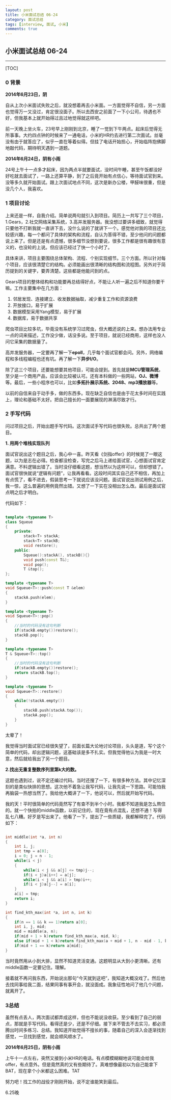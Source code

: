 ```yaml
---
layout: post
title: 小米面试总结 06-24
category: 面试总结
tags: [interview, 面试, 小米]
comments: true
---
```



## 小米面试总结 06-24

---------------
[TOC]

### 0 背景
**2014年6月23日，阴**

自从上次小米面试失败之后，就没想着再去小米面。一方面觉得不自信，另一方面也觉得万一又没过，肯定很没面子。所以去西安之前面了一下小公司，待遇也不好，但我基本上就开始得过且过地觉得就这样吧。

前一天晚上坐火车，23号早上刚刚到北京，睡了一觉到下午两点。起床后觉得无所事事。大约四点钟的时候来了一通电话，小米的HR约去进行第二次面试。丝毫没有由于就答应了，似乎一直在等着似得。但挂了电话开始担心，开始临阵抱佛脚地敲代码，期待明天遇到一道题。

**2014年6月24日，阴有小雨**

24号上午十一点多才起床，因为两点半就要面试，没时间午睡，甚至午饭都没好好吃就去面试了，一路上还算平静，到了之后竟开始有点信心，等待面试官到来。没等多久就开始面试。跟上次面试地点不同，这次是新办公楼，甲醛味很重，但是没几个人，我喜欢。
### 1 项目讨论
上来还是一样，自我介绍。简单说两句就引入到项目。简历上一共写了三个项目，1.Gears，2.社交网络采集系统，3.高并发服务器。我没想过要讲多细致，就觉得只要他不打断我就一直讲下去，没什么说的了就讲下一个。感觉他对我的项目还比较感兴趣，每一个都问了具体的架构和流程，自认为答得不错，至少他问的问题都说上来了。但是还是有点遗憾，很多细节没想到要说，很多工作都是很有趣很有意义的，也没轮的上说。但应该已经过了快一个小时了。

具体来讲，项目主要围绕总体架构、流程、个别实现细节。三个方面。所以针对每个项目，应该很清楚它的结构。必须能画出很清晰的结构图和流程图。另外对于简历提到的关键字，要弄清楚。这些都是他能问到的点。

Gears项目的整体结构和功能要再总结得好点，不能让人听一遍之后不知道你要干嘛。工作主要集中在几方面：

1. 邻居发现、连接建立、收发数据抽取，减少重复工作和资源浪费
2. 开放接口，易于扩展
3. 数据模型采用Yang模型，易于扩展
4. 数据库，易于数据共享

爬虫项目比较多坑，毕竟没有系统学习过爬虫，但大概还说的上来。想办法用专业一点的词来描述，工作没少做，话没多说。至于项目，就说已经商用，这样也没人问它采集的数据量了。

高并发服务器，一定要再了解一下**epoll**，几乎每个面试官都会问。另外，网络编程和多线程编程也还有坑。再了解一下**异步I/O**。

除了这三个项目，还要能想要其他项目，可能会提到。首先就是**MCU管理系统**，至少是一个商用产品，应该会比较被认可。还有本科做的一些网站，**OJ、微博**等。最后，一些小程序也可以，比如**多拓扑展示系统、2048、mp3播放器**等。

以前的自信来自于动手多，做的东西多。现在缺乏自信也是由于花太多时间在实践上，理论和基础不太好。把自己擅长的一面要展现的淋漓尽致才行。

### 2 手写代码
问过项目之后，开始出题手写代码。这次面试手写代码也很失败。总共出了两个题目。

**1. 用两个堆栈实现队列**

面试官说出这个题目之后，我心中一喜。昨天看《剑指offer》的时候晃了一眼这题，以为是志在必得。检查都没检查，写完之后马上递给面试官，心想面试官肯定满意。不料逻辑出错了。当时没仔细看这题，想当然以为这样可以，但却想错了。面试官很快就说“逻辑有问题”，让我再看看。这段时间其实自己还不相信，再加上有点慌了，看不进去，假装思考一下就说应该没问题。面试官说出测试用例之后，我一惊，这么普遍的用例竟然出错。又想了一下实在没相出怎么改。最后是面试官点明之后才明白。

代码如下：

```c++

template <typename T>
class Squeue
{
	private:
		stack<T> stackA;
		stack<T> stackB;
		void restore();
	public:
		Squeue():stackA(), stackB(){}
		void push(const T&);
		void pop();
		T &top();
};

template <typename T>
void Squeue<T>::push(const T &elem)
{
	stackA.push(elem);
}

template <typename T>
void Squeue<T>::pop()
{
	//当时的代码没有这句判断
	if(stackB.empty())restore();
	stackB.pop();
}

template <typename T>
T & Squeue<T>::top()
{
	//当时的代码没有这句判断
	if(stackB.empty())restore();
	return stackB.top();
}

template <typename T>
void Squeue<T>::restore()
{
	while(!stackA.empty())
	{
		stackB.push(stackA.top());
		stackA.pop();
	}
}
```
太晕了！

我觉得当时面试官已经很失望了，前面长篇大论地讨论项目，头头是道，写个这个简单的代码，却出逻辑问题，这基础该是多不扎实。但我觉得他认为我是一时大意，然后就给我出了另一个题目。

**2.找出无重复整数序列里第k大的数。**

这题也遇到过，说不定还编过代码。当时还搜了一下，有很多种方法。其中记忆深刻的是类似快排的思想。这次他不着急让我写代码，让我先说一下思路。可能怕我再脑袋一热想当然了。我给他大概讲了一下，他说可以，然后就开始写代码。

我的天！平时很简单的代码竟然写了有查不到半个小时。我都不知道我是怎么熬住的。就一个快拍的middle函数，以前记住的，现在竟有点混乱，还想不通！写得乱七八糟。好歹是写出来了。他看了一下，提出了一些质疑，我都解释完了。代码如下：

```c++

int middle(int *a, int n)
{
	int i, j;
	int tmp = a[0];
	i = 0; j = n - 1;
	while(i < j)
	{
		while(i < j && a[j] <= tmp)j--;
		if(i < j)a[i++] = a[j];
		while(i < j && a[i] > tmp)i++;
		if(i < j)a[j--] = a[i];
	}
	a[i] = tmp;
	return i;
}

int find_kth_max(int *a, int n, int k)
{
	if(n == 1 && k == 1)return a[0];
	int i, j, mid;
	mid = middle(a, n);
	if(mid + 1 > k)return find_kth_max(a, mid, k);
	else if(mid + 1 < k)return find_kth_max(a + mid + 1, n - mid - 1, k - mid - 1);
	if(mid + 1 == k)return a[mid];
}

```

当时竟然用从小到大排，显然不知道灵活变通。这题明显从大到小更清晰。还有middle函数一定要记住。理解。

接着就不再问我东西，开始说出那句“今天就到这吧”，我知道大概没戏了。然后他去找同事给我二面，结果同事有事开会，就没面成。我象征性地问了他几个问题，就离开了。

### 3总结
虽然有点丢人，两次面试都弄成这样，但也不能说没收获。至少看到了自己的弱点，那就是手写代码。看得还是少，还是不仔细。接下来不管去不去实习，都必须腾出时间多练习、总结。我知道开始觉得不擅长的事，随着自己的深入会逐渐找到感觉，一旦找到感觉，就会顺风顺水了。

**2014年6月25日，阴有小雨**

上午十一点左右，突然又接到小米HR的电话。有点模模糊糊地说可能会给我offer，有点意外。但是竟然真的又有些期待了。真难想像最初以为自己能拿下BAT，现在拿个小米都这么困难。TAT

努力吧！找工作的战役才刚刚开始，说不定谁能笑到最后。

6.25晚
